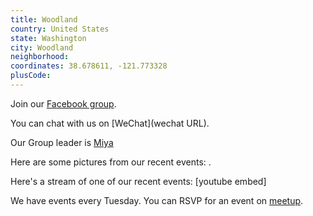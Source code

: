 ```yaml
---
title: Woodland
country: United States
state: Washington
city: Woodland
neighborhood: 
coordinates: 38.678611, -121.773328
plusCode:
---
```

Join our [Facebook group](https://www.facebook.com/groups/free.code.camp.woodland).

You can chat with us on [WeChat](wechat URL).

Our Group leader is [Miya](freecodecamp.org/miya)

Here are some pictures from our recent events:
![]().

Here's a stream of one of our recent events:
[youtube embed]

We have events every Tuesday. You can RSVP for an event on [meetup](meetupurl).
